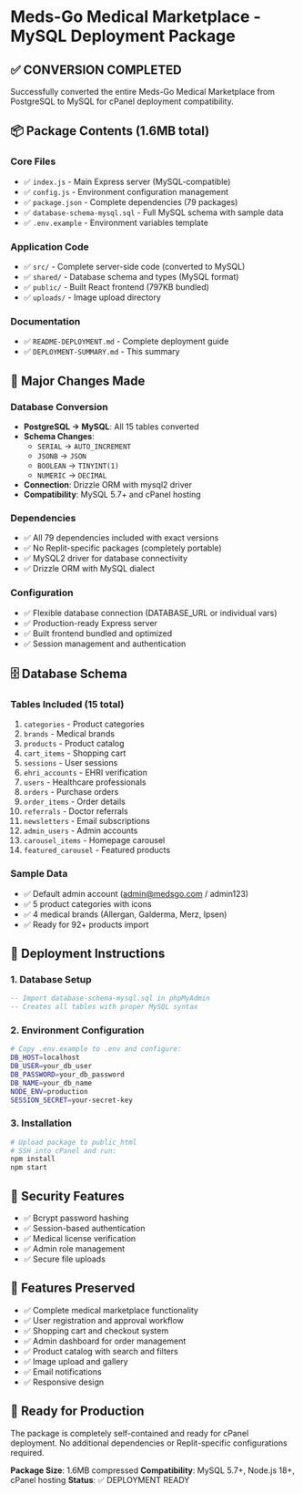 # Meds-Go Medical Marketplace - MySQL Deployment Package

## ✅ CONVERSION COMPLETED

Successfully converted the entire Meds-Go Medical Marketplace from PostgreSQL to MySQL for cPanel deployment compatibility.

## 📦 Package Contents (1.6MB total)

### Core Files
- ✅ `index.js` - Main Express server (MySQL-compatible)
- ✅ `config.js` - Environment configuration management
- ✅ `package.json` - Complete dependencies (79 packages)
- ✅ `database-schema-mysql.sql` - Full MySQL schema with sample data
- ✅ `.env.example` - Environment variables template

### Application Code
- ✅ `src/` - Complete server-side code (converted to MySQL)
- ✅ `shared/` - Database schema and types (MySQL format)
- ✅ `public/` - Built React frontend (797KB bundled)
- ✅ `uploads/` - Image upload directory

### Documentation
- ✅ `README-DEPLOYMENT.md` - Complete deployment guide
- ✅ `DEPLOYMENT-SUMMARY.md` - This summary

## 🔄 Major Changes Made

### Database Conversion
- **PostgreSQL → MySQL**: All 15 tables converted
- **Schema Changes**: 
  - `SERIAL` → `AUTO_INCREMENT`
  - `JSONB` → `JSON`
  - `BOOLEAN` → `TINYINT(1)`
  - `NUMERIC` → `DECIMAL`
- **Connection**: Drizzle ORM with mysql2 driver
- **Compatibility**: MySQL 5.7+ and cPanel hosting

### Dependencies
- ✅ All 79 dependencies included with exact versions
- ✅ No Replit-specific packages (completely portable)
- ✅ MySQL2 driver for database connectivity
- ✅ Drizzle ORM with MySQL dialect

### Configuration
- ✅ Flexible database connection (DATABASE_URL or individual vars)
- ✅ Production-ready Express server
- ✅ Built frontend bundled and optimized
- ✅ Session management and authentication

## 🗄️ Database Schema

### Tables Included (15 total)
1. `categories` - Product categories
2. `brands` - Medical brands
3. `products` - Product catalog
4. `cart_items` - Shopping cart
5. `sessions` - User sessions
6. `ehri_accounts` - EHRI verification
7. `users` - Healthcare professionals
8. `orders` - Purchase orders
9. `order_items` - Order details
10. `referrals` - Doctor referrals
11. `newsletters` - Email subscriptions
12. `admin_users` - Admin accounts
13. `carousel_items` - Homepage carousel
14. `featured_carousel` - Featured products

### Sample Data
- ✅ Default admin account (admin@medsgo.com / admin123)
- ✅ 5 product categories with icons
- ✅ 4 medical brands (Allergan, Galderma, Merz, Ipsen)
- ✅ Ready for 92+ products import

## 🚀 Deployment Instructions

### 1. Database Setup
```sql
-- Import database-schema-mysql.sql in phpMyAdmin
-- Creates all tables with proper MySQL syntax
```

### 2. Environment Configuration
```bash
# Copy .env.example to .env and configure:
DB_HOST=localhost
DB_USER=your_db_user
DB_PASSWORD=your_db_password
DB_NAME=your_db_name
NODE_ENV=production
SESSION_SECRET=your-secret-key
```

### 3. Installation
```bash
# Upload package to public_html
# SSH into cPanel and run:
npm install
npm start
```

## 🔐 Security Features
- ✅ Bcrypt password hashing
- ✅ Session-based authentication
- ✅ Medical license verification
- ✅ Admin role management
- ✅ Secure file uploads

## 📱 Features Preserved
- ✅ Complete medical marketplace functionality
- ✅ User registration and approval workflow
- ✅ Shopping cart and checkout system
- ✅ Admin dashboard for order management
- ✅ Product catalog with search and filters
- ✅ Image upload and gallery
- ✅ Email notifications
- ✅ Responsive design

## 🎯 Ready for Production
The package is completely self-contained and ready for cPanel deployment. No additional dependencies or Replit-specific configurations required.

**Package Size**: 1.6MB compressed
**Compatibility**: MySQL 5.7+, Node.js 18+, cPanel hosting
**Status**: ✅ DEPLOYMENT READY